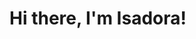 <!DOCTYPE html>
<html>
	<head>
		<title>Prog109-F2022-Portifolio</title>
	</head>
	<body>
    		<div class="blurb">
        		<h1>Hi there, I'm Isadora!</h1>
    		</div><!-- /.blurb -->
		</div><!-- /.container -->
